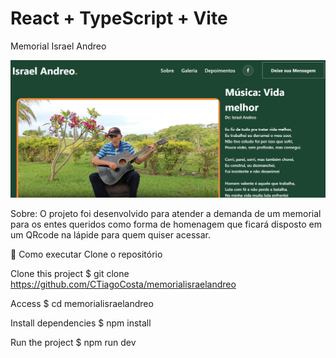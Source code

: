 # React + TypeScript + Vite

Memorial Israel Andreo

![Pagina](image.png)

Sobre: O projeto foi desenvolvido para atender a demanda de um memorial para os entes queridos como forma de homenagem que ficará disposto em um QRcode na lápide para quem quiser acessar.

🚀 Como executar Clone o repositório

Clone this project
$ git clone https://github.com/CTiagoCosta/memorialisraelandreo

Access
$ cd memorialisraelandreo

Install dependencies
$ npm install

Run the project
$ npm run dev

